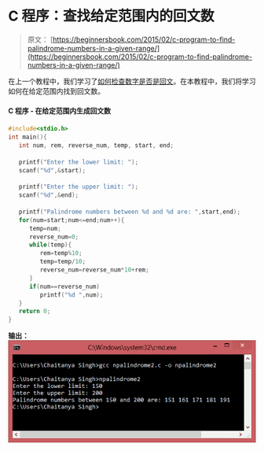 # C 程序：查找给定范围内的回文数

> 原文： [https://beginnersbook.com/2015/02/c-program-to-find-palindrome-numbers-in-a-given-range/](https://beginnersbook.com/2015/02/c-program-to-find-palindrome-numbers-in-a-given-range/)

在上一个教程中，我们学习了[如何检查数字是否是回文](https://beginnersbook.com/2015/02/c-program-to-check-if-a-number-is-palindrome-or-not/ "C Program to check if a number is palindrome or not")。在本教程中，我们将学习如何在给定范围内找到回文数。

#### C 程序 - 在给定范围内生成回文数

```c
#include<stdio.h>
int main(){
   int num, rem, reverse_num, temp, start, end;

   printf("Enter the lower limit: ");
   scanf("%d",&start);

   printf("Enter the upper limit: ");
   scanf("%d",&end);

   printf("Palindrome numbers between %d and %d are: ",start,end);
   for(num=start;num<=end;num++){
      temp=num;
      reverse_num=0;
      while(temp){
         rem=temp%10;
         temp=temp/10;
         reverse_num=reverse_num*10+rem;
      }
      if(num==reverse_num)
         printf("%d ",num);
   }
   return 0;
}
```

**输出：**
![generating_palindrome_numbers_in_a_range](img/31d4edf5363d6820291ccc021e722217.jpg)
